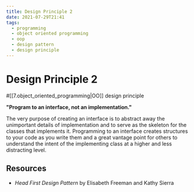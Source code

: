 ```yaml
---
title: Design Principle 2
date: 2021-07-29T21:41
tags:
  - programming
  - object oriented programming
  - oop
  - design pattern
  - design principle
---
```



# Design Principle 2

#[[7.object_oriented_programming|OO]] design principle

**"Program to an interface, not an implementation."**

The very purpose of creating an interface is to abstract away the unimportant
details of implementation and to serve as the skeleton for the classes that
implements it. Programming to an interface creates structures to your code as
you write them and a great vantage point for others to understand the intent of
the implementing class at a higher and less distracting level.

## Resources

- _Head First Design Pattern_ by Elisabeth Freeman and Kathy Sierra

